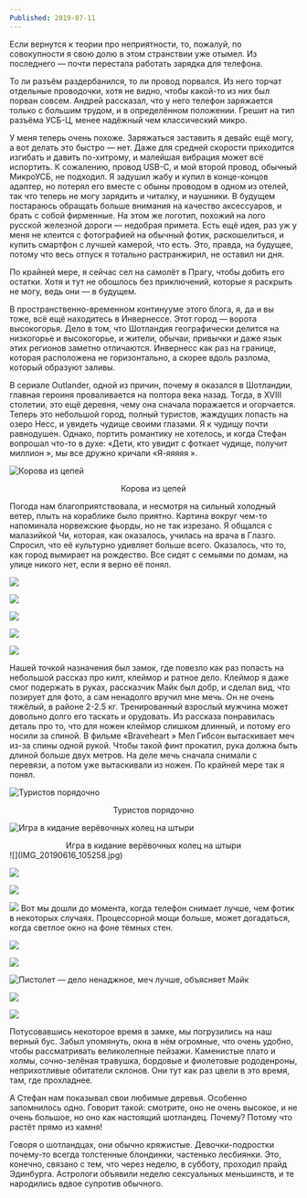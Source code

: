 ```yaml
---
Published: 2019-07-11
---
```

Если вернутся к теории про неприятности, то, пожалуй, по совокупности я свою долю в этом странствии уже отымел. Из последнего &mdash; почти перестала работать зарядка для телефона.

То ли разъём раздербанился, то ли провод порвался. Из него торчат отдельные проводочки, хотя не видно, чтобы какой-то из них был порван совсем. Андрей рассказал, что у него телефон заряжается только с большим трудом, и в определённом положении. Грешит на тип разъёма УСБ-Ц, менее надёжный чем классический микро. 

У меня теперь очень похоже. Заряжаться заставить я девайс ещё могу, а вот делать это быстро &mdash; нет. Даже для средней скорости приходится изгибать и давить по-хитрому, и малейшая вибрация может всё испортить. К сожалению, провод USB-C, и мой второй провод, обычный МикроУСБ, не подходил. Я задушил жабу и купил в конце-концов адаптер, но потерял его вместе с обыны проводом в одном из отелей, так что теперь не могу зарядить и читалку, и наушники. В будущем постараюсь обращать больше внимания на качество аксессуаров, и брать с собой фирменные. На этом же логотип, похожий на лого русской железной дороги &mdash; недобрая примета. Есть ещё идея, раз уж у меня не клеится с фотографией на обычный фотик, раскошелиться, и купить смартфон с лучшей камерой, что есть. Это, правда, на будущее, потому что весь отпуск я тотально растранжирил, не оставил ни дня.

По крайней мере, я сейчас сел на самолёт в Прагу, чтобы добить его остатки. Хотя и тут не обошлось без приключений, которые я раскрыть не могу, ведь они &mdash; в будущем.

В пространственно-временном континууме этого блога, я, да и вы тоже, всё ещё находитесь в Инвернессе. Этот город &mdash; ворота высокогорья. Дело в том, что Шотландия географически делится на низкогорье и высокогорье, и жители, обычаи, привычки и даже язык этих регионов заметно отличаются. Инвернесс как раз на границе, которая расположена не горизонтально, а скорее вдоль разлома, который образуют заливы.

В сериале Outlander, одной из причин, почему я оказался в Шотландии, главная героиня проваливается на полтора века назад. Тогда, в XVIII столетии, это ещё деревня, чему она сначала поражается и огорчается. Теперь это небольшой город, полный туристов, жаждущих попасть на озеро Несс, и увидеть чудище своими глазами. Я к чудищу почти равнодушен. Однако, портить романтику не хотелось, и когда Стефан вопрошал что-то в духе: &#0171;Дети, кто увидит с фоткает чудище, получит миллион &#0187;, мы все дружно кричали &#0171;Я-яяяяя &#0187;.


![Корова из цепей](IMG_20190616_091728.jpg)
<div style='text-align:center'>Корова из цепей</div>

Погода нам благоприятствовала, и несмотря на сильный холодный ветер, плыть на кораблике было приятно. Картина вокруг чем-то напоминала норвежские фьорды, но не так изрезано. Я общался с малазийкой Чи, которая, как оказалось, училась на врача в Глазго. Спросил, что её культурно удивляет больше всего. Оказалось, что то, как город вымирает на рождество. Все сидят с семьями по домам, на улице никого нет, если я верно её понял.


![](IMG_20190616_094138.jpg)

![](IMG_20190616_095223.jpg)

![](IMG_20190616_095425.jpg)

![](IMG_20190616_102151.jpg)

![](IMG_20190616_103201.jpg)


Нашей точкой назначения был замок, где повезло как раз попасть на небольшой рассказ про килт, клеймор и ратное дело. Клеймор я даже смог подержать в руках, рассказчик Майк был добр, и сделал вид, что позирует для фото, а сам ненадолго вручил мне мечь. Он не очень тяжёлый, в районе 2-2.5 кг. Тренированный взрослый мужчина может довольно долго его таскать и орудовать. Из рассказа понравилась деталь про то, что для ножен клеймор слишком длинный, и потому его носили за спиной. В фильме &#0171;Braveheart &#0187; Мел Гибсон вытаскивает меч из-за спины одной рукой. Чтобы такой финт прокатил, рука должна быть длиной больше двух метров. На деле мечь сначала снимали с перевязи, а потом уже вытаскивали из ножен. По крайней мере так я понял.


![Туристов порядочно](IMG_20190616_103213.jpg)
<div style='text-align:center'>Туристов порядочно</div>

![Игра в кидание верёвочных колец на штыри](IMG_20190616_105019.jpg)
<div style='text-align:center'>Игра в кидание верёвочных колец на штыри</div>
![](IMG_20190616_105258.jpg)

![](IMG_20190616_105411.jpg)


![](IMG_20190616_105519.jpg)

![](IMG_20190616_105910.jpg)
Вот мы дошли до момента, когда телефон снимает лучше, чем фотик в некоторых случаях. Процессорной мощи больше, может догадаться, когда светлое окно на фоне тёмных стен.

![](IMG_20190616_110129.jpg)


![](IMG_20190616_111959.jpg)

![Пистолет &mdash; дело ненаджное, меч лучше, объясняет Майк](IMG_20190616_112007.jpg)

![](IMG_20190616_112848.jpg)

![](IMG_20190616_113411.jpg)


Потусовавшись некоторое время в замке, мы погрузились на наш верный бус. Забыл упомянуть, окна в нём огромные, что очень удобно, чтобы рассматривать великолепные пейзажи. Каменистые плато и холмы, сочно-зелёная травушка, бордовые и фиолетовые рододенроны, неприхотливые обитатели склонов. Они тут как раз цвели в это время, там, где прохладнее. 

А Стефан нам показывал свои любимые деревья. Особенно запомнилось одно. Говорит такой: смотрите, оно не очень высокое, и не очень большое, но оно как настоящий шотландец. Почему? Потому что растёт прямо из камня!

Говоря о шотландцах, они обычно кряжистые. Девочки-подростки почему-то всегда толстенные блондинки, частенько лесбиянки. Это, конечно, связано с тем, что через неделю, в субботу, проходил прайд Эдинбурга. Астрологи объявили неделю сексуальных меньшинств, и те народились вдвое супротив обычного.